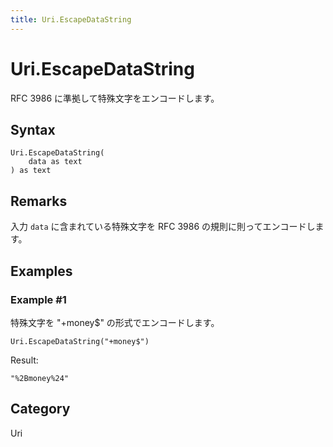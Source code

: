 ```yaml
---
title: Uri.EscapeDataString
---
```


# Uri.EscapeDataString


RFC 3986 に準拠して特殊文字をエンコードします。


## Syntax

```powerquery
Uri.EscapeDataString(
    data as text
) as text
```


## Remarks

入力 <code>data</code> に含まれている特殊文字を RFC 3986 の規則に則ってエンコードします。


## Examples

### Example #1 
特殊文字を &#34;+money$&#34; の形式でエンコードします。
```powerquery
Uri.EscapeDataString("+money$")
```

Result: 
```powerquery
"%2Bmoney%24"
```




## Category
Uri
